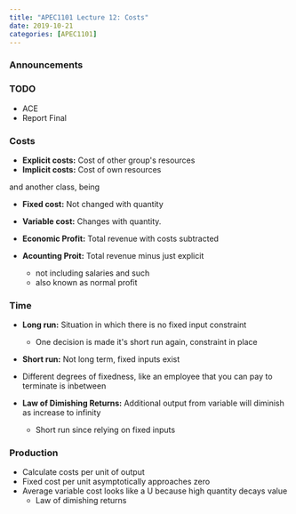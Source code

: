 ```yaml
---
title: "APEC1101 Lecture 12: Costs"
date: 2019-10-21
categories: [APEC1101]
---
```


### Announcements

### TODO

- ACE
- Report Final

### Costs

- **Explicit costs:** Cost of other group's resources
- **Implicit costs:** Cost of own resources

and another class, being 

- **Fixed cost:** Not changed with quantity
- **Variable cost:** Changes with quantity.

- **Economic Profit:** Total revenue with costs subtracted
- **Acounting Proit:** Total revenue minus just explicit
    - not including salaries and such
    - also known as normal profit

### Time

- **Long run:** Situation in which there is no fixed input constraint
    - One decision is made it's short run again, constraint in place
- **Short run:** Not long term, fixed inputs exist
- Different degrees  of fixedness, like an employee that you can pay to terminate is inbetween

- **Law of Dimishing Returns:** Additional output from variable will diminish as increase to infinity
    - Short run since relying on fixed inputs


### Production

- Calculate costs per unit of output
- Fixed cost per unit asymptotically approaches zero 
- Average variable cost looks like a U because high quantity decays value
    - Law of dimishing returns

